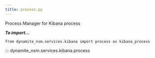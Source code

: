 ```yaml
---
title: process.py
---
```


Process Manager for Kibana process

***To import...***
```python3
from dynamite_nsm.services.kibana import process as kibana_process
```
::: dynamite_nsm.services.kibana.process